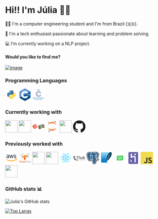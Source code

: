 # Hi!! I'm Júlia 👋😄
👩‍💻 I'm a computer engineering student and I'm from Brazil (🇧🇷). 

🚀 I'm a tech enthusiast passionate about learning and problem solving. 

💻 I’m currently working on a NLP project.

#### Would you like to find me?

[![image](https://img.shields.io/badge/LinkedIn-0077B5?style=for-the-badge&logo=linkedin&logoColor=white)](https://www.linkedin.com/in/julia-sato/en)

### Programming Languages
<a href="https://www.python.org/"> <img src="https://raw.githubusercontent.com/github/explore/master/topics/python/python.png" width="40" height="40"></a>
<a href="https://pt.wikipedia.org/wiki/C%2B%2B"> <img src="https://raw.githubusercontent.com/github/explore/master/topics/cpp/cpp.png" width="40" height="40"></a>
<a href="https://pt.wikipedia.org/wiki/C"> <img src="https://raw.githubusercontent.com/github/explore/master/topics/c/c.png" width="40" height="40"></a>

### Currently working with
<a href="https://cloud.google.com/"> <img src="https://camo.githubusercontent.com/582944f6627732531ce1a2e20ad43538d1896e16a5f159ea28fd137dbb8e798a/68747470733a2f2f7777772e766563746f726c6f676f2e7a6f6e652f6c6f676f732f676f6f676c655f636c6f75642f676f6f676c655f636c6f75642d69636f6e2e737667" width="40" height="40"></a>
<a href="https://code.visualstudio.com/"> <img src="https://camo.githubusercontent.com/e9141be13e6bea8c50af6d48f64700246faed666040ead23e74d4fc27bf411e3/68747470733a2f2f696d672e69636f6e73382e636f6d2f666c75656e742f34382f3030303030302f76697375616c2d73747564696f2d636f64652d323031392e706e67" width="40" height="40"></a>
<a href="https://git-scm.com/"> <img src="https://raw.githubusercontent.com/github/explore/master/topics/git/git.png" width="40" height="40"></a>
<a href="https://jupyter.org/"> <img src="https://raw.githubusercontent.com/github/explore/master/topics/jupyter-notebook/jupyter-notebook.png" width="40" height="40"></a>
<a href="https://research.google.com/colaboratory/"> <img src="https://github.com/googlecolab.png" width="40" height="40"></a>
<a href="https://github.com/"> <img src="https://raw.githubusercontent.com/github/explore/master/topics/github/github.png" width="40" height="40"></a>

### Previously worked with
<a href="https://aws.amazon.com/"> <img src="https://raw.githubusercontent.com/github/explore/master/topics/aws/aws.png" width="40" height="40"></a>
<a href="https://www.tensorflow.org/"> <img src="https://raw.githubusercontent.com/github/explore/master/topics/tensorflow/tensorflow.png" width="40" height="40"></a>
<a href="https://pytorch.org/"> <img src="https://github.com/pytorch.png" width="40" height="40"></a>
<a href="https://pandas.pydata.org/"> <img src="https://github.com/pandas-dev.png" width="40" height="40"></a>
<a href="https://reactjs.org/"> <img src="https://raw.githubusercontent.com/github/explore/master/topics/react/react.png" width="40" height="40"></a>
<a href="https://flask.palletsprojects.com/en/2.0.x/"> <img src="https://raw.githubusercontent.com/github/explore/master/topics/flask/flask.png" width="40" height="40"></a>
<a href="https://www.postgresql.org/"> <img src="https://raw.githubusercontent.com/github/explore/master/topics/postgresql/postgresql.png" width="40" height="40"></a>
<a href="https://www.sqlite.org/index.html"> <img src="https://raw.githubusercontent.com/github/explore/master/topics/sqlite/sqlite.png" width="40" height="40"></a>
<a href="https://www.qt.io/"> <img src="https://raw.githubusercontent.com/github/explore/master/topics/qt/qt.png" width="40" height="40"></a>
<a href="https://www.heroku.com/"> <img src="https://raw.githubusercontent.com/devicons/devicon/master/icons/heroku/heroku-plain.svg" width="40" height="40"></a>
<a href="https://developer.mozilla.org/docs/Web/JavaScript"> <img src="https://raw.githubusercontent.com/github/explore/master/topics/javascript/javascript.png" width="40" height="40"></a>
<a href="https://www.r-project.org/"> <img src="https://upload.wikimedia.org/wikipedia/commons/thumb/1/1b/R_logo.svg/1200px-R_logo.svg.png" width="40" height="40"></a>

### GitHub stats 📊

![Julia's GitHub stats](https://github-readme-stats.vercel.app/api?username=jusato&count_private=true&show_icons=true&theme=radical)

[![Top Langs](https://github-readme-stats.vercel.app/api/top-langs/?username=jusato&theme=radical&layout=compact&count_private=true)](https://github.com/jusato/github-readme-stats)
